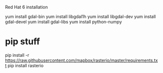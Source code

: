 Red Hat 6 installation

yum install gdal-bin
yum install libgdal1h
yum install libgdal-dev
yum install gdal-devel
yum install gdal-libs
yum install python-numpy

# pip stuff
pip install -r https://raw.githubusercontent.com/mapbox/rasterio/master/requirements.txt
pip install rasterio

